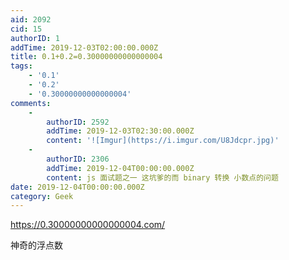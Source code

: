 ```yaml
---
aid: 2092
cid: 15
authorID: 1
addTime: 2019-12-03T02:00:00.000Z
title: 0.1+0.2=0.30000000000000004
tags:
    - '0.1'
    - '0.2'
    - '0.30000000000000004'
comments:
    -
        authorID: 2592
        addTime: 2019-12-03T02:30:00.000Z
        content: '![Imgur](https://i.imgur.com/U8Jdcpr.jpg)'
    -
        authorID: 2306
        addTime: 2019-12-04T00:00:00.000Z
        content: js 面试题之一 这坑爹的而 binary 转换 小数点的问题
date: 2019-12-04T00:00:00.000Z
category: Geek
---
```


https://0.30000000000000004.com/

神奇的浮点数

